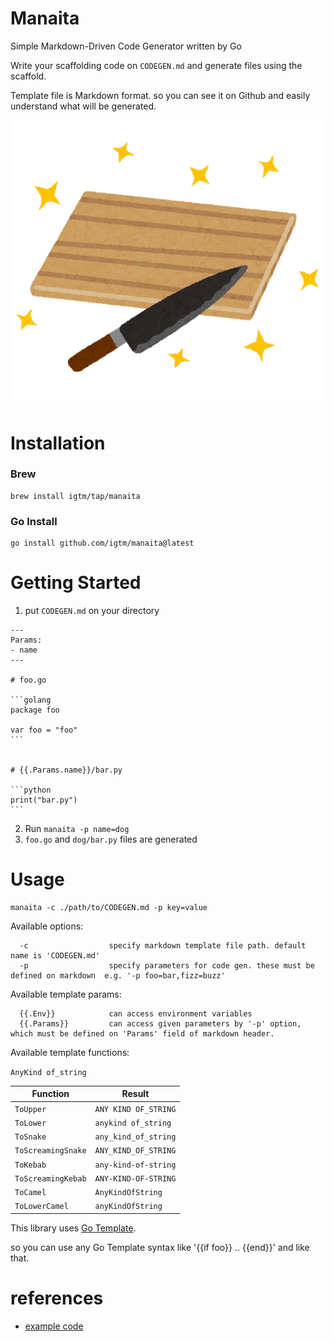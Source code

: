 # Manaita

Simple Markdown-Driven Code Generator written by Go

Write your scaffolding code on `CODEGEN.md` and generate files using the scaffold.

Template file is Markdown format. so you can see it on Github and easily understand what will be generated.

![manaita](./docs/manaita.png "manaita")

# Installation

### Brew

```shell
brew install igtm/tap/manaita
```

### Go Install

```shell
go install github.com/igtm/manaita@latest
```

# Getting Started

1. put `CODEGEN.md` on your directory

````
---
Params:
- name
---

# foo.go

```golang
package foo

var foo = "foo"
```


# {{.Params.name}}/bar.py

```python
print("bar.py")
```
````


2. Run `manaita -p name=dog`
3. `foo.go` and `dog/bar.py` files are generated

# Usage

```shell
manaita -c ./path/to/CODEGEN.md -p key=value
```

Available options:

```
  -c                  specify markdown template file path. default name is 'CODEGEN.md'
  -p                  specify parameters for code gen. these must be defined on markdown  e.g. '-p foo=bar,fizz=buzz'
```

Available template params:

```
  {{.Env}}            can access environment variables
  {{.Params}}         can access given parameters by '-p' option, which must be defined on 'Params' field of markdown header.
```

Available template functions:

`AnyKind of_string`

| Function           | Result               |
|--------------------|----------------------|
| `ToUpper`          | `ANY KIND OF_STRING` |
| `ToLower`          | `anykind of_string`  |
| `ToSnake`          | `any_kind_of_string` |
| `ToScreamingSnake` | `ANY_KIND_OF_STRING` |
| `ToKebab`          | `any-kind-of-string` |
| `ToScreamingKebab` | `ANY-KIND-OF-STRING` |
| `ToCamel`          | `AnyKindOfString`    |
| `ToLowerCamel`     | `anyKindOfString`    |

This library uses [Go Template](https://pkg.go.dev/text/template).

so you can use any Go Template syntax like '{{if foo}} .. {{end}}' and like that.

# references

- [example code](./example)

